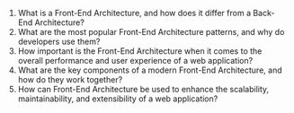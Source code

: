 

1. What is a Front-End Architecture, and how does it differ from a Back-End Architecture?
2. What are the most popular Front-End Architecture patterns, and why do developers use them?
3. How important is the Front-End Architecture when it comes to the overall performance and user experience of a web application?
4. What are the key components of a modern Front-End Architecture, and how do they work together?
5. How can Front-End Architecture be used to enhance the scalability, maintainability, and extensibility of a web application?